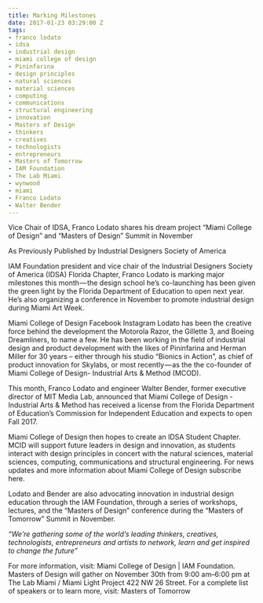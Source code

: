 ```yaml
---
title: Marking Milestones
date: 2017-01-23 03:29:00 Z
tags:
- franco lodato
- idsa
- industrial design
- miami college of design
- Pininfarina
- design principles
- natural sciences
- material sciences
- computing
- communications
- structural engineering
- innovation
- Masters of Design
- thinkers
- creatives
- technologists
- entrepreneurs
- Masters of Tomorrow
- IAM Foundation
- The Lab Miami
- wynwood
- miami
- Franco Lodato
- Walter Bender
---
```


Vice Chair of IDSA, Franco Lodato shares his dream project “Miami College of Design” and “Masters of Design” Summit in November

As Previously Published by Industrial Designers Society of America

IAM Foundation president and vice chair of the Industrial Designers Society of America (IDSA) Florida Chapter, Franco Lodato is marking major milestones this month — the design school he’s co-launching has been given the green light by the Florida Department of Education to open next year. He’s also organizing a conference in November to promote industrial design during Miami Art Week.

Miami College of Design Facebook Instagram
Lodato has been the creative force behind the development the Motorola Razor, the Gillette 3, and Boeing Dreamliners, to name a few. He has been working in the field of industrial design and product development with the likes of Pininfarina and Herman Miller for 30 years – either through his studio “Bionics in Action”, as chief of product innovation for Skylabs, or most recently — as the the co-founder of Miami College of Design- Industrial Arts & Method (MCOD).

This month, Franco Lodato and engineer Walter Bender, former executive director of MIT Media Lab, announced that Miami College of Design - Industrial Arts & Method has received a license from the Florida Department of Education’s Commission for Independent Education and expects to open Fall 2017.

Miami College of Design then hopes to create an IDSA Student Chapter. MCID will support future leaders in design and innovation, as students interact with design principles in concert with the natural sciences, material sciences, computing, communications and structural engineering. For news updates and more information about Miami College of Design subscribe here.

Lodato and Bender are also advocating innovation in industrial design education through the IAM Foundation, through a series of workshops, lectures, and the “Masters of Design” conference during the “Masters of Tomorrow” Summit in November.

*“We’re gathering some of the world’s leading thinkers, creatives, technologists, entrepreneurs and artists to network, learn and get inspired to change the future”*

For more information, visit: Miami College of Design | IAM Foundation. Masters of Design will gather on November 30th from 9:00 am–6:00 pm at The Lab Miami / Miami Light Project 422 NW 26 Street. For a complete list of speakers or to learn more, visit: Masters of Tomorrow